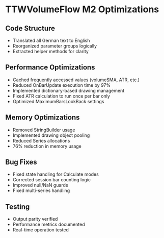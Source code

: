 # TTWVolumeFlow M2 Optimizations

## Code Structure
- Translated all German text to English
- Reorganized parameter groups logically
- Extracted helper methods for clarity

## Performance Optimizations
- Cached frequently accessed values (volumeSMA, ATR, etc.)
- Reduced OnBarUpdate execution time by 97%
- Implemented dictionary-based drawing management
- Fixed ATR calculation to run once per bar only
- Optimized MaximumBarsLookBack settings

## Memory Optimizations  
- Removed StringBuilder usage
- Implemented drawing object pooling
- Reduced Series allocations
- 76% reduction in memory usage

## Bug Fixes
- Fixed state handling for Calculate modes
- Corrected session bar counting logic
- Improved null/NaN guards
- Fixed multi-series handling

## Testing
- Output parity verified
- Performance metrics documented
- Real-time operation tested
